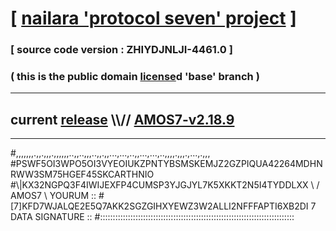 
# [ [nailara 'protocol seven' project](http://nailara.network/) ]

### [ source code version : ZHIYDJNLJI-4461.0 ]

### ( this is the public domain [license](../license)d 'base' branch )
---
## current [release](https://github.com/nailara-technologies/protocol-7/releases) \\\\// [AMOS7-v2.18.9](https://github.com/nailara-technologies/protocol-7/releases/tag/AMOS7-v2.18.9)
---

#,,,,,,,.,,.,,,.,,,,,,..,,..,,,..,,.,,...,...,..,,...,...,..,,,,.,,,.,...,.,,,
#PSWF5OI3WPO5OI3VYEOIUKZPNTYBSMSKEMJZ2GZPIQUA42264MDHNRWW3SM75HGEF45SKCARTHNIO
#\\\|KX32NGPQ3F4IWIJEXFP4CUMSP3YJGJYL7K5XKKT2N5I4TYDDLXX \ / AMOS7 \ YOURUM ::
#\[7]KFD7WJALQE2E5Q7AKK2SGZGIHXYEWZ3W2ALLI2NFFFAPTI6XB2DI 7  DATA SIGNATURE ::
#:::::::::::::::::::::::::::::::::::::::::::::::::::::::::::::::::::::::::::::
